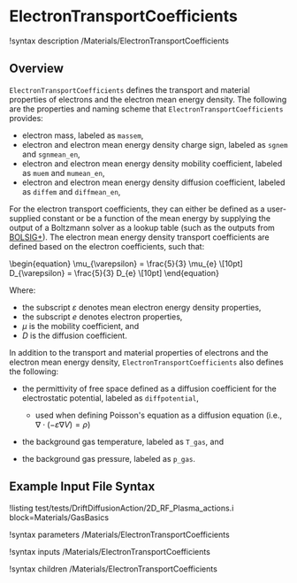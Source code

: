 # ElectronTransportCoefficients

!syntax description /Materials/ElectronTransportCoefficients

## Overview

`ElectronTransportCoefficients` defines the transport and material properties of electrons and the electron mean energy density. The following are the properties and naming scheme that `ElectronTransportCoefficients` provides:

- electron mass, labeled as `massem`,
- electron and electron mean energy density charge sign, labeled as `sgnem` and `sgnmean_en`,
- electron and electron mean energy density mobility coefficient, labeled as `muem` and `mumean_en`,
- electron and electron mean energy density diffusion coefficient, labeled as `diffem` and `diffmean_en`,

For the electron transport coefficients, they can either be defined as a user-supplied constant or be a function of the mean energy by supplying the output of a Boltzmann solver as a lookup table (such as the outputs from [BOLSIG+](https://www.bolsig.laplace.univ-tlse.fr/)). The electron mean energy density transport coefficients are defined based on the electron coefficients, such that:

\begin{equation}
\mu_{\varepsilon} = \frac{5}{3} \mu_{e} \\[10pt]
D_{\varepsilon} = \frac{5}{3} D_{e}  \\[10pt]
\end{equation}

Where:

- the subscript $\varepsilon$ denotes mean electron energy density properties,
- the subscript $e$ denotes electron properties,
- $\mu$ is the mobility coefficient, and
- $D$ is the diffusion coefficient.

In addition to the transport and material properties of electrons and the electron mean energy density, `ElectronTransportCoefficients` also defines the following:

- the permittivity of free space defined as a diffusion coefficient for the electrostatic potential, labeled as `diffpotential`,

  - used when defining Poisson's equation as a diffusion equation (i.e., $\nabla \cdot \left( -\varepsilon \nabla V \right) = \rho$)

- the background gas temperature, labeled as `T_gas`, and
- the background gas pressure, labeled as `p_gas`.

## Example Input File Syntax

!listing test/tests/DriftDiffusionAction/2D_RF_Plasma_actions.i block=Materials/GasBasics

!syntax parameters /Materials/ElectronTransportCoefficients

!syntax inputs /Materials/ElectronTransportCoefficients

!syntax children /Materials/ElectronTransportCoefficients
